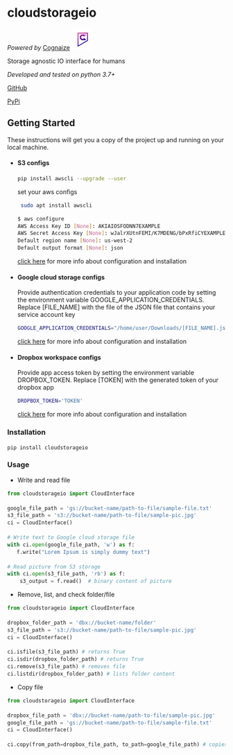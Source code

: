 # cloudstorageio
_Powered by_  [Cognaize](https://www.cognaize.com/)  ![](/docs/cognaize_logo.png)

Storage agnostic IO interface for humans

_Developed and tested on python 3.7+_

[GitHub](https://github.com/VahagnGhaz/cloudstorageio)

[PyPi](https://pypi.org/project/cloudstorageio)

## Getting Started
These instructions will get you a copy of the project up and running on your local machine.

* #### S3 configs
    ```bash
    pip install awscli --upgrade --user
    ```
    set your aws configs
    ```bash
     sudo apt install awscli
    ```

    ```bash
    $ aws configure
    AWS Access Key ID [None]: AKIAIOSFODNN7EXAMPLE
    AWS Secret Access Key [None]: wJalrXUtnFEMI/K7MDENG/bPxRfiCYEXAMPLEKEY
    Default region name [None]: us-west-2
    Default output format [None]: json
     ```
   [click here](https://boto3.amazonaws.com/v1/documentation/api/latest/guide/quickstart.html#installation) for more info about configuration and installation

* #### Google cloud storage configs
   Provide authentication credentials to your application code by setting the environment variable GOOGLE_APPLICATION_CREDENTIALS.
   Replace [FILE_NAME] with the file of the JSON file that contains your service account key

    ```bash
   GOOGLE_APPLICATION_CREDENTIALS="/home/user/Downloads/[FILE_NAME].json"
    ```

   [click here](https://cloud.google.com/storage/docs/reference/libraries) for more info about configuration and installation

* #### Dropbox workspace configs
    Provide app access token by setting the environment variable DROPBOX_TOKEN.
    Replace [TOKEN] with the generated token of your dropbox app

    ```bash
    DROPBOX_TOKEN='TOKEN'
    ```

   [click here](http://99rabbits.com/get-dropbox-access-token/) for more info about configuration and installation


### Installation
```
pip install cloudstorageio
```

### Usage

* Write and read file
```python
from cloudstorageio import CloudInterface

google_file_path = 'gs://bucket-name/path-to-file/sample-file.txt'
s3_file_path = 's3://bucket-name/path-to-file/sample-pic.jpg'
ci = CloudInterface()

# Write text to Google cloud storage file
with ci.open(google_file_path, 'w') as f:
   f.write("Lorem Ipsum is simply dummy text")

# Read picture from S3 storage
with ci.open(s3_file_path, 'rb') as f:
    s3_output = f.read()  # binary content of picture
```

* Remove, list, and check folder/file
```python
from cloudstorageio import CloudInterface

dropbox_folder_path = 'dbx://bucket-name/folder'
s3_file_path = 's3://bucket-name/path-to-file/sample-pic.jpg'
ci = CloudInterface()

ci.isfile(s3_file_path) # returns True
ci.isdir(dropbox_folder_path) # returns True
ci.remove(s3_file_path) # removes file
ci.listdir(dropbox_folder_path) # lists folder content
```
* Copy file
```python
from cloudstorageio import CloudInterface

dropbox_file_path = 'dbx://bucket-name/path-to-file/sample-pic.jpg'
google_file_path = 'gs://bucket-name/path-to-file/sample-file.txt'
ci = CloudInterface()

ci.copy(from_path=dropbox_file_path, to_path=google_file_path) # copies dropbox file to google
```